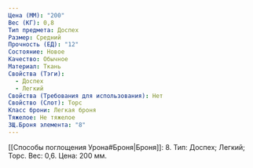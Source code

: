 ```yaml
---
Цена (ММ): "200"
Вес (КГ): 0,8
Тип предмета: Доспех
Размер: Средний
Прочность (ЕД): "12"
Состояние: Новое
Качество: Обычное
Материал: Ткань
Свойства (Тэги):
  - Доспех
  - Легкий
Свойства (Требования для использования): Нет
Свойство (Слот): Торс
Класс брони: Легкая броня
Тяжелое: Не тяжелое
ЗЩ.Броня элемента: "8"
---
```

[[Способы поглощения Урона#Броня|Броня]]: 8. Тип: Доспех; Легкий; Торс. Вес: 0,6. Цена: 200 мм. 
